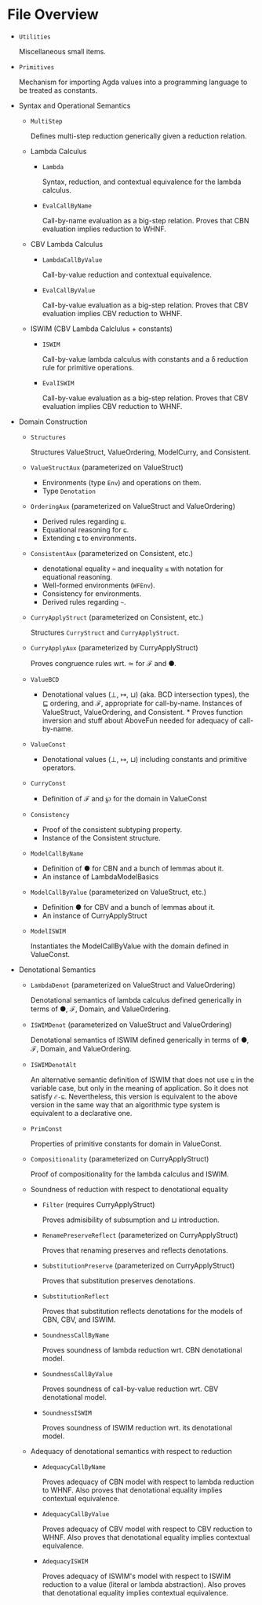 File Overview
=============

* `Utilities`

   Miscellaneous small items.

* `Primitives`

   Mechanism for importing Agda values into a programming language to
   be treated as constants.

* Syntax and Operational Semantics

   * `MultiStep`

     Defines multi-step reduction generically given a reduction
     relation.

   * Lambda Calculus

      * `Lambda`

        Syntax, reduction, and contextual equivalence for the lambda
        calculus.

      * `EvalCallByName`

        Call-by-name evaluation as a big-step relation.
        Proves that CBN evaluation implies reduction to WHNF.

   * CBV Lambda Calculus
   
      * `LambdaCallByValue`

        Call-by-value reduction and contextual equivalence.

      * `EvalCallByValue`

        Call-by-value evaluation as a big-step relation.
        Proves that CBV evaluation implies CBV reduction to WHNF.

   * ISWIM (CBV Lambda Calclulus + constants)

      * `ISWIM`

        Call-by-value lambda calculus with constants and a δ reduction rule
        for primitive operations.

      * `EvalISWIM`

        Call-by-value evaluation as a big-step relation.
        Proves that CBV evaluation implies CBV reduction to WHNF.

* Domain Construction

   * `Structures`

      Structures ValueStruct, ValueOrdering, ModelCurry, and Consistent.

   * `ValueStructAux`  (parameterized on ValueStruct)

      * Environments (type `Env`) and operations on them.
      * Type `Denotation`

   * `OrderingAux` (parameterized on ValueStruct and ValueOrdering)

      * Derived rules regarding `⊑`.
      * Equational reasoning for `⊑`.
      * Extending `⊑` to environments.

   * `ConsistentAux` (parameterized on Consistent, etc.)

      * denotational equality `≃` and inequality `≲`
            with notation for equational reasoning.
      * Well-formed environments (`WFEnv`).
      * Consistency for environments.
      * Derived rules regarding `~`.

   * `CurryApplyStruct` (parameterized on Consistent, etc.)

      Structures `CurryStruct` and `CurryApplyStruct`.

   * `CurryApplyAux` (parameterized by CurryApplyStruct)

      Proves congruence rules wrt. ≃ for ℱ and ●. 

   * `ValueBCD`

      * Denotational values (⊥, ↦, ⊔) (aka. BCD intersection types),
        the ⊑ ordering, and ℱ, appropriate for call-by-name.
        Instances of ValueStruct, ValueOrdering, and Consistent.  *
        Proves function inversion and stuff about AboveFun needed for
        adequacy of call-by-name.

   * `ValueConst`

      * Denotational values (⊥, ↦, ⊔) including constants
        and primitive operators.

   * `CurryConst`

      * Definition of ℱ and ℘ for the domain in ValueConst

   * `Consistency`

     * Proof of the consistent subtyping property.
     * Instance of the Consistent structure.

   * `ModelCallByName`

     * Definition of ● for CBN and a bunch of lemmas about it.
     * An instance of LambdaModelBasics

   * `ModelCallByValue` (parameterized on ValueStruct, etc.)

     * Definition ● for CBV and a bunch of lemmas about it.
     * An instance of CurryApplyStruct

   * `ModelISWIM`

     Instantiates the ModelCallByValue with the domain defined
     in ValueConst.


* Denotational Semantics

   * `LambdaDenot` (parameterized on ValueStruct and ValueOrdering)

     Denotational semantics of lambda calculus defined
     generically in terms of ●, ℱ, Domain, and ValueOrdering.

   * `ISWIMDenot` (parameterized on ValueStruct and ValueOrdering)

     Denotational semantics of ISWIM defined
     generically in terms of ●, ℱ, Domain, and ValueOrdering.

   * `ISWIMDenotAlt`

     An alternative semantic definition of ISWIM that does not use `⊑`
     in the variable case, but only in the meaning of application.
     So it does not satisfy `ℰ-⊑`. Nevertheless, this version is equivalent
     to the above version in the same way that an algorithmic
     type system is equivalent to a declarative one.  

   * `PrimConst`

      Properties of primitive constants for domain in ValueConst.

   * `Compositionality` (parameterized on CurryApplyStruct)

      Proof of compositionality for the lambda calculus and ISWIM.

   * Soundness of reduction with respect to denotational equality

      * `Filter` (requires CurryApplyStruct)

        Proves admisibility of subsumption and ⊔ introduction.

      * `RenamePreserveReflect` (parameterized on CurryApplyStruct)

        Proves that renaming preserves and reflects denotations.

      * `SubstitutionPreserve` (parameterized on CurryApplyStruct)

        Proves that substitution preserves denotations.

      * `SubstitutionReflect`

        Proves that substitution reflects denotations for the models
        of CBN, CBV, and ISWIM.

      * `SoundnessCallByName`

        Proves soundness of lambda reduction wrt. CBN denotational model.

      * `SoundnessCallByValue`

        Proves soundness of call-by-value reduction wrt. CBV denotational model.

      * `SoundnessISWIM`

        Proves soundness of ISWIM reduction wrt. its denotational model.

   * Adequacy of denotational semantics with respect to reduction

      * `AdequacyCallByName`

        Proves adequacy of CBN model with respect to lambda reduction to WHNF.
        Also proves that denotational equality implies contextual equivalence.

      * `AdequacyCallByValue`

        Proves adequacy of CBV model with respect to CBV reduction to WHNF.
        Also proves that denotational equality implies contextual equivalence.

      * `AdequacyISWIM`

        Proves adequacy of ISWIM's model with respect to ISWIM reduction to
        a value (literal or lambda abstraction).  Also proves that
        denotational equality implies contextual equivalence.
